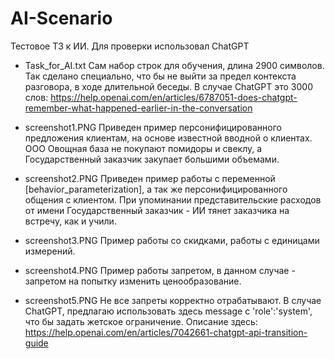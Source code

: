 # AI-Scenario
Тестовое ТЗ к ИИ. Для проверки использовал ChatGPT

- Task_for_AI.txt
  Сам набор строк для обучения, длина 2900 символов. Так сделано специально, что бы не выйти за предел контекста разговора, в ходе длительной беседы.
  В случае ChatGPT это 3000 слов: https://help.openai.com/en/articles/6787051-does-chatgpt-remember-what-happened-earlier-in-the-conversation

- screenshot1.PNG
  Приведен пример персонифицированного предложения клиентам, на основе известной вводной о клиентах.
  ООО Овощная база не покупают помидоры и свеклу, а Государственный заказчик закупает большими объемами.
  
- screenshot2.PNG
  Приведен пример работы с переменной [behavior_parameterization], а так же персонифицированного общения с клиентом.
  При упоминании представительские расходов от имени Государственный заказчик - ИИ тянет заказчика на встречу, как и учили.
  
- screenshot3.PNG
  Пример работы со скидками, работы с единицами измерений.
  
- screenshot4.PNG
  Пример работы запретом, в данном случае - запретом на попытку изменить ценообразование.
  
- screenshot5.PNG
  Не все запреты корректно отрабатывают. В случае ChatGPT, предлагаю использовать здесь message с 'role':'system', что бы задать жетское ограничение.
  Описание здесь: https://help.openai.com/en/articles/7042661-chatgpt-api-transition-guide
